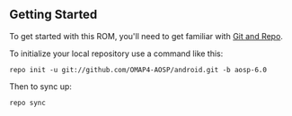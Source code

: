 Getting Started
---------------

To get started with this ROM, you'll need to get
familiar with [Git and Repo](https://source.android.com/source/using-repo.html).

To initialize your local repository use a command like this:

    repo init -u git://github.com/OMAP4-AOSP/android.git -b aosp-6.0

Then to sync up:

    repo sync
